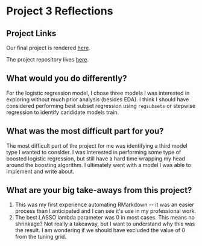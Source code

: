 # Project 3 Reflections

## Project Links

Our final project is rendered [here](https://sarahpagan.github.io/558-project3/). 

The project repository lives [here](https://github.com/sarahpagan/558-project3).

## What would you do differently?

For the logistic regression model, I chose three models I was interested in exploring without much prior analysis (besides EDA). I think I should have considered performing best subset regression using `regsubsets` or stepwise regression to identify candidate models train.

## What was the most difficult part for you?

The most difficult part of the project for me was identifying a third model type I wanted to consider. I was interested in performing some type of boosted logistic regression, but still have a hard time wrapping my head around the boosting algorithm. I ultimately went with a model I was able to implement and write about.

## What are your big take-aways from this project?

1. This was my first experience automating RMarkdown -- it was an easier process than I anticipated and I can see it's use in my professional work.
2. The best LASSO lambda parameter was 0 in most cases. This means no shrinkage? Not really a takeaway, but I want to understand why this was the result. I am wondering if we should have excluded the value of 0 from the tuning grid.
